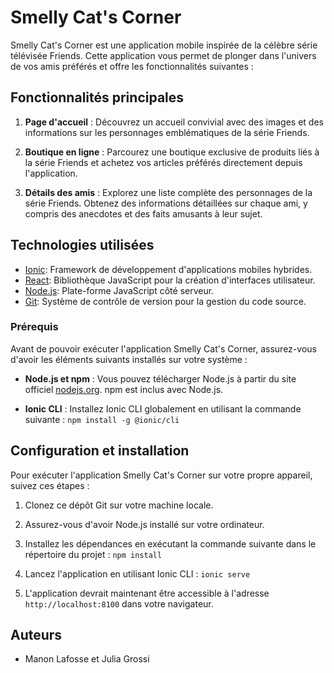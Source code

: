 # Smelly Cat's Corner

Smelly Cat's Corner est une application mobile inspirée de la célèbre série télévisée Friends. Cette application vous permet de plonger dans l'univers de vos amis préférés et offre les fonctionnalités suivantes :

## Fonctionnalités principales

1. **Page d'accueil** : Découvrez un accueil convivial avec des images et des informations sur les personnages emblématiques de la série Friends.

2. **Boutique en ligne** : Parcourez une boutique exclusive de produits liés à la série Friends et achetez vos articles préférés directement depuis l'application.

3. **Détails des amis** : Explorez une liste complète des personnages de la série Friends. Obtenez des informations détaillées sur chaque ami, y compris des anecdotes et des faits amusants à leur sujet.

## Technologies utilisées

- [Ionic](https://ionicframework.com/): Framework de développement d'applications mobiles hybrides.
- [React](https://reactjs.org/): Bibliothèque JavaScript pour la création d'interfaces utilisateur.
- [Node.js](https://nodejs.org/): Plate-forme JavaScript côté serveur.
- [Git](https://git-scm.com/): Système de contrôle de version pour la gestion du code source.

### Prérequis

Avant de pouvoir exécuter l'application Smelly Cat's Corner, assurez-vous d'avoir les éléments suivants installés sur votre système :

- **Node.js et npm** : Vous pouvez télécharger Node.js à partir du site officiel [nodejs.org](https://nodejs.org/). npm est inclus avec Node.js.

- **Ionic CLI** : Installez Ionic CLI globalement en utilisant la commande suivante : `npm install -g @ionic/cli`


## Configuration et installation

Pour exécuter l'application Smelly Cat's Corner sur votre propre appareil, suivez ces étapes :

1. Clonez ce dépôt Git sur votre machine locale.

2. Assurez-vous d'avoir Node.js installé sur votre ordinateur.

3. Installez les dépendances en exécutant la commande suivante dans le répertoire du projet : `npm install`
4. Lancez l'application en utilisant Ionic CLI : `ionic serve`

5. L'application devrait maintenant être accessible à l'adresse `http://localhost:8100` dans votre navigateur.

## Auteurs

- Manon Lafosse et Julia Grossi



   

